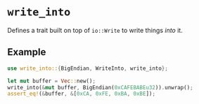 # `write_into`

Defines a trait built on top of `io::Write` to write things _into_ it.

## Example

```rust
use write_into::{BigEndian, WriteInto, write_into};

let mut buffer = Vec::new();
write_into(&mut buffer, BigEndian(0xCAFEBABEu32)).unwrap();
assert_eq!(&buffer, &[0xCA, 0xFE, 0xBA, 0xBE]);
```
